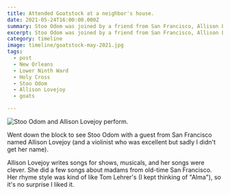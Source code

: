 ```yaml
---
title: Attended Goatstock at a neighbor's house.
date: 2021-05-24T16:00:00.000Z
summary: Stoo Odom was joined by a friend from San Francisco, Allison Lovejoy.
excerpt: Stoo Odom was joined by a friend from San Francisco, Allison Lovejoy.
category: timeline
image: timeline/goatstock-may-2021.jpg
tags:
  - post 
  - New Orleans
  - Lower Ninth Ward
  - Holy Cross
  - Stoo Odom
  - Allison Lovejoy
  - goats

---
```


![Stoo Odom and Allison Lovejoy perform.](/static/img/timeline/goatstock-may-2021.jpg "Stoo Odom and Allison Lovejoy perform.")

Went down the block to see Stoo Odom with a guest from San Francisco named Allison Lovejoy (and a violinist who was excellent but sadly I didn't get her name).

Allison Lovejoy writes songs for shows, musicals, and her songs were clever. She did a few songs about madams from old-time San Francisco. Her rhyme style was kind of like Tom Lehrer's (I kept thinking of "Alma"), so it's no surprise I liked it.